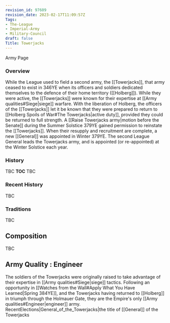 ```yaml
---
revision_id: 97609
revision_date: 2023-02-17T11:09:57Z
Tags:
- The-League
- Imperial-Army
- Military-Council
draft: false
Title: Towerjacks
---
```

Army Page
### Overview
While the League used to field a second army, the [[Towerjacks]], that army ceased to exist in 346YE when its officers and soldiers dedicated themselves to the defence of their home territory ([[Holberg]]). While they were active, the [[Towerjacks]] were known for their expertise at [[Army qualities#Siege|siege]] warfare. With the liberation of Holberg, the officers of the [[Towerjacks]]  let it be known that they were prepared to return to [[Holberg Spoils of War#The Towerjacks|active duty]], provided they could be returned to full strength. A [[Raise Towerjacks army|motion before the Senate]] during the Summer Solstice 379YE gained permission to reinstate the [[Towerjacks]]. When their resupply and recruitment are complete, a new [[General]] was appointed in Winter 379YE.
The second League General leads the Towerjacks army, and is appointed (or re-appointed) at the Winter Solstice each year.
### History
TBC
__TOC__
TBC
### Recent History
TBC
### Traditions
TBC
## Composition
TBC
## Army Quality : Engineer
The soldiers of the Towerjacks were originally raised to take advantage of their expertise in [[Army qualities#Siege|siege]] tactics. Following an opportunity in [[Watches from the Wall#Apply What You Have Learned|Spring 384YE]], and the Towerjacks having returned to [[Holberg]] in triumph through the Holmauer Gate, they are the Empire's only [[Army qualities#Engineer|engineer]] army.
RecentElections|General_of_the_Towerjacks|the title of [[General]] of the Towerjacks